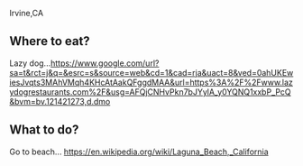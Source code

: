 Irvine,CA
## Where to eat?
Lazy dog...https://www.google.com/url?sa=t&rct=j&q=&esrc=s&source=web&cd=1&cad=rja&uact=8&ved=0ahUKEwiesJvqts3MAhVMqh4KHcAtAakQFggdMAA&url=https%3A%2F%2Fwww.lazydogrestaurants.com%2F&usg=AFQjCNHvPkn7bJYylA_y0YQNQ1xxbP_PcQ&bvm=bv.121421273,d.dmo 

## What to do?
Go to beach... https://en.wikipedia.org/wiki/Laguna_Beach,_California
